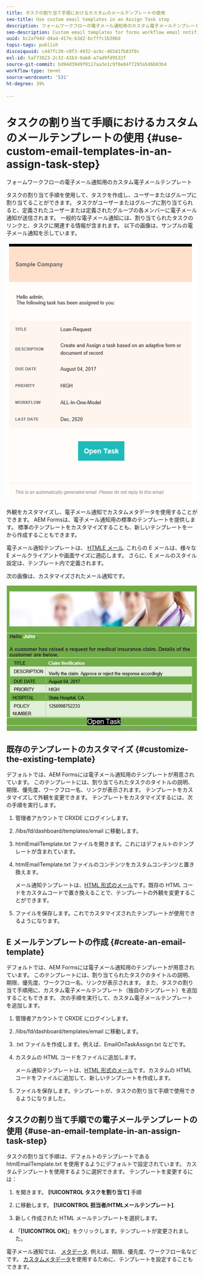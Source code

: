 ```yaml
---
title: タスクの割り当て手順におけるカスタムのメールテンプレートの使用
seo-title: Use custom email templates in an Assign Task step
description: フォームワークフローの電子メール通知用のカスタム電子メールテンプレート
seo-description: Custom email templates for forms workflow email notifications
uuid: bc2af94d-d4ad-417e-b3d2-bcfffc1b306d
topic-tags: publish
discoiquuid: c447fc39-c0f3-4932-ac6c-465d1fb83f8c
exl-id: 5af73823-2c32-41b3-9ab8-a7ad9fd9532f
source-git-commit: bd94d3949f0117aa3e1c9f0e84f7293a5d6b03b4
workflow-type: tm+mt
source-wordcount: '531'
ht-degree: 39%

---
```


# タスクの割り当て手順におけるカスタムのメールテンプレートの使用 {#use-custom-email-templates-in-an-assign-task-step}

フォームワークフローの電子メール通知用のカスタム電子メールテンプレート

タスクの割り当て手順を使用して、タスクを作成し、ユーザーまたはグループに割り当てることができます。 タスクがユーザーまたはグループに割り当てられると、定義されたユーザーまたは定義されたグループの各メンバーに電子メール通知が送信されます。 一般的な電子メール通知には、割り当てられたタスクのリンクと、タスクに関連する情報が含まれます。 以下の画像は、サンプルの電子メール通知を示しています。

![デフォルトのテンプレートを使用したメール通知](do-not-localize/default-email-template.png)

外観をカスタマイズし、電子メール通知でカスタムメタデータを使用することができます。 AEM Formsは、電子メール通知用の標準のテンプレートを提供します。 標準のテンプレートをカスタマイズすることも、新しいテンプレートを一から作成することもできます。

電子メール通知テンプレートは、 [HTMLE メール](https://en.wikipedia.org/wiki/HTML_email). これらの E メールは、様々な E メールクライアントや画面サイズに適応します。 さらに、E メールのスタイル設定は、テンプレート内で定義されます。

次の画像は、カスタマイズされたメール通知です。

![カスタムテンプレートを使用したメール通知](do-not-localize/customized-email.png)

## 既存のテンプレートのカスタマイズ {#customize-the-existing-template}

デフォルトでは、AEM Formsには電子メール通知用のテンプレートが用意されています。 このテンプレートには、割り当てられたタスクのタイトルの説明、期限、優先度、ワークフロー名、リンクが表示されます。 テンプレートをカスタマイズして外観を変更できます。 テンプレートをカスタマイズするには、次の手順を実行します。

1. 管理者アカウントで CRXDE にログインします。

1. /libs/fd/dashboard/templates/email に移動します。

1. htmlEmailTemplate.txt ファイルを開きます。これにはデフォルトのテンプレートが含まれています。

1. htmlEmailTemplate.txt ファイルのコンテンツをカスタムコンテンツと置き換えます。

   メール通知テンプレートは、[HTML 形式のメール](https://en.wikipedia.org/wiki/HTML_email)です。既存の HTML コードをカスタムコードで置き換えることで、テンプレートの外観を変更することができます。

1. ファイルを保存します。これでカスタマイズされたテンプレートが使用できるようになります。

## E メールテンプレートの作成 {#create-an-email-template}

デフォルトでは、AEM Formsには電子メール通知用のテンプレートが用意されています。 このテンプレートには、割り当てられたタスクのタイトルの説明、期限、優先度、ワークフロー名、リンクが表示されます。 また、タスクの割り当て手順用に、カスタム電子メールテンプレート（独自のテンプレート）を追加することもできます。 次の手順を実行して、カスタム電子メールテンプレートを追加します。

1. 管理者アカウントで CRXDE にログインします。

1. /libs/fd/dashboard/templates/email に移動します。

1. .txt ファイルを作成します。例えば、EmailOnTaskAssign.txt などです。

1. カスタムの HTML コードをファイルに追加します。

   メール通知テンプレートは、[HTML 形式のメール](https://en.wikipedia.org/wiki/HTML_email)です。カスタムの HTML コードをファイルに追加して、新しいテンプレートを作成します。

1. ファイルを保存します。テンプレートが、タスクの割り当て手順で使用できるようになりました。

## タスクの割り当て手順での電子メールテンプレートの使用 {#use-an-email-template-in-an-assign-task-step}

タスクの割り当て手順は、デフォルトのテンプレートである htmlEmailTemplate.txt を使用するようにデフォルトで設定されています。 カスタムテンプレートを使用するように選択できます。 テンプレートを変更するには：

1. を開きます。 **[!UICONTROL タスクを割り当て]** 手順

1. に移動します。 **[!UICONTROL 担当者/HTMLメールテンプレート]**.

1. 新しく作成された HTML メールテンプレートを選択します。

1. 「**[!UICONTROL OK]**」をクリックします。テンプレートが変更されました。

電子メール通知では、 [メタデータ](/help/forms/using/use-metadata-in-email-notifications.md). 例えば、期限、優先度、ワークフロー名などです。 [カスタムメタデータ](/help/forms/using/use-metadata-in-email-notifications.md#using-custom-metadata-in-an-email-notification)を使用するために、テンプレートを設定することもできます。
